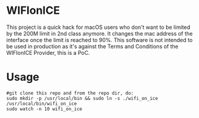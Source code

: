 # WIFIonICE

This project is a quick hack for macOS users who don't want to be limited by the 200M limit in 2nd class anymore.
It changes the mac address of the interface once the limit is reached to 90%.
This software is not intended to be used in production as it's against the Terms and Conditions of the WIFIonICE Provider, this is a PoC.

# Usage
```
#git clone this repo and from the repo dir, do:
sudo mkdir -p /usr/local/bin && sudo ln -s ./wifi_on_ice /usr/local/bin/wifi_on_ice
sudo watch -n 10 wifi_on_ice
```

